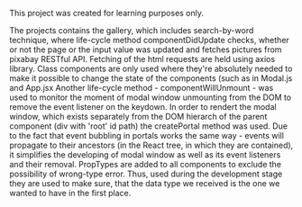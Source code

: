This project was created for learning purposes only.

The projects contains the gallery, which includes search-by-word technique, where life-cycle method componentDidUpdate checks, whether or not the page or the input value was updated and fetches pictures from pixabay RESTful API.
Fetching of the html requests are held using axios library.
Class components are only used where they're absolutely needed to make it possible to change the state of the components (such as in Modal.js and App.jsx
Another life-cycle method - componentWillUnmount - was used to monitor the moment of modal window unmounting from the DOM to remove the event listener on the keydown.
In order to rendert the modal window, which exists separately from the DOM hierarch of the parent component (div with 'root' id path) the createPortal method was used. Due to the fact that event bubbling in portals works the same way - events will propagate to their ancestors (in the React tree, in which they are contained), it simplifies the developing of modal window as well as its event listeners and their removal.
PropTypes are added to all components to exclude the possibility of wrong-type error. Thus, used during the development stage they are used to make sure, that the data type we received is the one we wanted to have in the first place.
